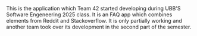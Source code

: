 This is the application which Team 42 started developing during UBB'S Software Engeneering 2025 class. 
It is an FAQ app which combines elements from Reddit and Stackoverflow.
It is only partially working and another team took over its development in the second part of the semester.
